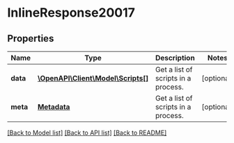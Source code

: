 # InlineResponse20017

## Properties
Name | Type | Description | Notes
------------ | ------------- | ------------- | -------------
**data** | [**\OpenAPI\Client\Model\Scripts[]**](Scripts.md) | Get a list of scripts in a process. | [optional] 
**meta** | [**Metadata**](.md) | Get a list of scripts in a process. | [optional] 

[[Back to Model list]](../README.md#documentation-for-models) [[Back to API list]](../README.md#documentation-for-api-endpoints) [[Back to README]](../README.md)


